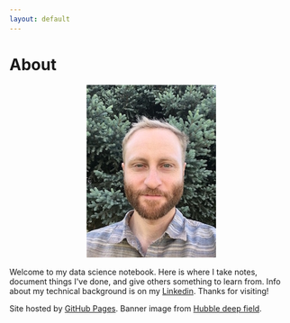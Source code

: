 ```yaml
---
layout: default
---
```


# About

<p align="center"><img src="me_tree.jpg"></p>

Welcome to my data science notebook.  Here is where I take notes, document things I've done, and give others something to learn from.  Info about my technical background is on my <a href="https://www.linkedin.com/in/andrew-august" target="_blank">Linkedin</a>.  Thanks for visiting!

Site hosted by [GitHub Pages](https://pages.github.com).  Banner image from [Hubble deep field](https://www.spacetelescope.org/news/heic1909/). 
